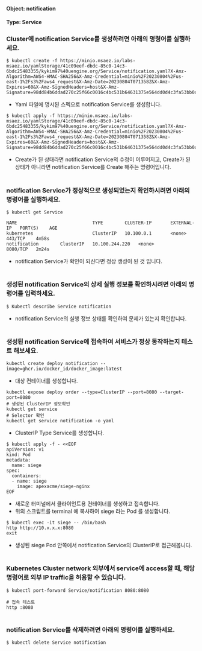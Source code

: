 
#### Object: notification
#### Type: Service

### Cluster에 notification Service를 생성하려면 아래의 명령어를 실행하세요.

```
$ kubectl create -f https://minio.msaez.io/labs-msaez.io/yamlStorage/41c09eef-dbdc-85c0-14c3-6bdc25483355/kykim97%40uengine.org/Service/notification.yaml?X-Amz-Algorithm=AWS4-HMAC-SHA256&X-Amz-Credential=minio%2F20230804%2Fus-east-1%2Fs3%2Faws4_request&X-Amz-Date=20230804T071358Z&X-Amz-Expires=60&X-Amz-SignedHeaders=host&X-Amz-Signature=98dd84b6ddad270c25f66c0016c4bc531b64631375e564dd0d4c3fa53bb0acb3
```
- Yaml 파일에 명시된 스펙으로 notification Service를 생성합니다.  

```
$ kubectl apply -f https://minio.msaez.io/labs-msaez.io/yamlStorage/41c09eef-dbdc-85c0-14c3-6bdc25483355/kykim97%40uengine.org/Service/notification.yaml?X-Amz-Algorithm=AWS4-HMAC-SHA256&X-Amz-Credential=minio%2F20230804%2Fus-east-1%2Fs3%2Faws4_request&X-Amz-Date=20230804T071358Z&X-Amz-Expires=60&X-Amz-SignedHeaders=host&X-Amz-Signature=98dd84b6ddad270c25f66c0016c4bc531b64631375e564dd0d4c3fa53bb0acb3
```
- Create가 된 상태라면 notification Service의 수정이 이루어지고, Create가 된 상태가 아니라면 notification Service를 Create 해주는 명령어입니다.
#

### notification Service가 정상적으로 생성되었는지 확인하시려면 아래의 명령어를 실행하세요.

```
$ kubectl get Service

NAME                            TYPE        CLUSTER-IP       EXTERNAL-IP   PORT(S)    AGE
kubernetes                      ClusterIP   10.100.0.1       <none>        443/TCP    4m58s
notification        ClusterIP   10.100.244.220   <none>        8080/TCP   2m24s

```
- notification Service가 확인이 되신다면 정상 생성이 된 것 입니다.
#

### 생성된 notification Service의 상세 실행 정보를 확인하시려면 아래의 명령어를 입력하세요.

```
$ Kubectl describe Service notification
```
- notification Service의 실행 정보 상태를 확인하여 문제가 있는지 확인합니다.
#

### 생성된 notification Service에 접속하여 서비스가 정상 동작하는지 테스트 해보세요.

```
kubectl create deploy notification --image=ghcr.io/docker_id/docker_image:latest
```
- 대상 컨테이너를 생성합니다.  

```
kubectl expose deploy order --type=ClusterIP --port=8080 --target-port=8080
# 생성된 ClusterIP 정보확인
kubectl get service 
# Selector 확인
kubectl get service notification -o yaml
```
- ClusterIP Type Service를 생성합니다.

```
$ kubectl apply -f - <<EOF
apiVersion: v1
kind: Pod
metadata:
  name: siege
spec:
  containers:
  - name: siege
    image: apexacme/siege-nginx
EOF
```
- 새로운 터미널에서 클라이언트용 컨테이너를 생성하고 접속합니다.
- 위의 스크립트를 terminal 에 복사하여 siege 라는 Pod 를 생성합니다.  

```
$ kubectl exec -it siege -- /bin/bash
http http://10.x.x.x:8080
exit
```
- 생성된 siege Pod 안쪽에서 notification Service의 ClusterIP로 접근해봅니다.
#

### Kubernetes Cluster network 외부에서 service에 access할 때, 해당 명령어로 외부 IP traffic을 허용할 수 있습니다.

```
$ kubectl port-forward Service/notification 8080:8080

# 접속 테스트
http :8080
```
#

### notification Service를 삭제하려면 아래의 명령어를 실행하세요.

```
$ kubectl delete Service notification
```
#

